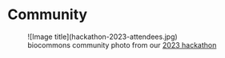 # Community

<figure markdown="span">
  ![Image title](hackathon-2023-attendees.jpg)
  <figcaption>biocommons community photo from our <a href="/hackathon-2023/">2023 hackathon</a></figcaption>
</figure>

